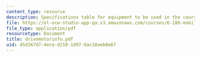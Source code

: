 ```yaml
---
content_type: resource
description: Specifications table for equipment to be used in the course.
file: https://ol-ocw-studio-app-qa.s3.amazonaws.com/courses/6-186-mobile-autonomous-systems-laboratory-january-iap-2005/45d367d74eced2181d976ac18aeb0a67_drivemotorinfo.pdf
file_type: application/pdf
resourcetype: Document
title: drivemotorinfo.pdf
uid: 45d367d7-4ece-d218-1d97-6ac18aeb0a67
---
```

